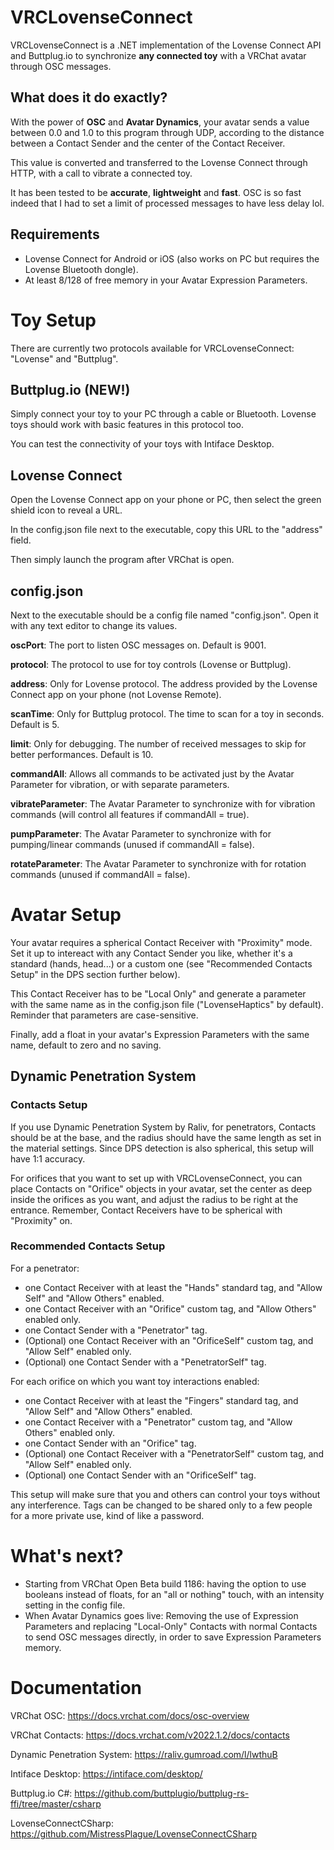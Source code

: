 # VRCLovenseConnect
VRCLovenseConnect is a .NET implementation of the Lovense Connect API and Buttplug.io to synchronize **any connected toy** with a VRChat avatar through OSC messages.

## What does it do exactly?
With the power of **OSC** and **Avatar Dynamics**, your avatar sends a value between 0.0 and 1.0 to this program through UDP, according to the distance between a Contact Sender and the center of the Contact Receiver.

This value is converted and transferred to the Lovense Connect through HTTP, with a call to vibrate a connected toy.

It has been tested to be **accurate**, **lightweight** and **fast**. OSC is so fast indeed that I had to set a limit of processed messages to have less delay lol.

## Requirements
- Lovense Connect for Android or iOS (also works on PC but requires the Lovense Bluetooth dongle).
- At least 8/128 of free memory in your Avatar Expression Parameters.

# Toy Setup
There are currently two protocols available for VRCLovenseConnect: "Lovense" and "Buttplug".

## Buttplug.io (NEW!)
Simply connect your toy to your PC through a cable or Bluetooth. Lovense toys should work with basic features in this protocol too.

You can test the connectivity of your toys with Intiface Desktop.

## Lovense Connect
Open the Lovense Connect app on your phone or PC, then select the green shield icon to reveal a URL.

In the config.json file next to the executable, copy this URL to the "address" field.

Then simply launch the program after VRChat is open.

## config.json
Next to the executable should be a config file named "config.json". Open it with any text editor to change its values.

**oscPort**: The port to listen OSC messages on. Default is 9001.

**protocol**: The protocol to use for toy controls (Lovense or Buttplug).

**address**: Only for Lovense protocol. The address provided by the Lovense Connect app on your phone (not Lovense Remote).

**scanTime**: Only for Buttplug protocol. The time to scan for a toy in seconds. Default is 5.

**limit**: Only for debugging. The number of received messages to skip for better performances. Default is 10.

**commandAll**: Allows all commands to be activated just by the Avatar Parameter for vibration, or with separate parameters.

**vibrateParameter**: The Avatar Parameter to synchronize with for vibration commands (will control all features if commandAll = true).

**pumpParameter**: The Avatar Parameter to synchronize with for pumping/linear commands (unused if commandAll = false).

**rotateParameter**: The Avatar Parameter to synchronize with for rotation commands (unused if commandAll = false).

# Avatar Setup
Your avatar requires a spherical Contact Receiver with "Proximity" mode. Set it up to intereact with any Contact Sender you like, whether it's a standard (hands, head...) or a custom one (see "Recommended Contacts Setup" in the DPS section further below).

This Contact Receiver has to be "Local Only" and generate a parameter with the same name as in the config.json file ("LovenseHaptics" by default). Reminder that parameters are case-sensitive.

Finally, add a float in your avatar's Expression Parameters with the same name, default to zero and no saving.

## Dynamic Penetration System
### Contacts Setup
If you use Dynamic Penetration System by Raliv, for penetrators, Contacts should be at the base, and the radius should have the same length as set in the material settings. Since DPS detection is also spherical, this setup will have 1:1 accuracy.

For orifices that you want to set up with VRCLovenseConnect, you can place Contacts on "Orifice" objects in your avatar, set the center as deep inside the orifices as you want, and adjust the radius to be right at the entrance. Remember, Contact Receivers have to be spherical with "Proximity" on.

### Recommended Contacts Setup
For a penetrator:
- one Contact Receiver with at least the "Hands" standard tag, and "Allow Self" and "Allow Others" enabled.
- one Contact Receiver with an "Orifice" custom tag, and "Allow Others" enabled only.
- one Contact Sender with a "Penetrator" tag.
- (Optional) one Contact Receiver with an "OrificeSelf" custom tag, and "Allow Self" enabled only.
- (Optional) one Contact Sender with a "PenetratorSelf" tag.

For each orifice on which you want toy interactions enabled:
- one Contact Receiver with at least the "Fingers" standard tag, and "Allow Self" and "Allow Others" enabled.
- one Contact Receiver with a "Penetrator" custom tag, and "Allow Others" enabled only.
- one Contact Sender with an "Orifice" tag.
- (Optional) one Contact Receiver with a "PenetratorSelf" custom tag, and "Allow Self" enabled only.
- (Optional) one Contact Sender with an "OrificeSelf" tag.

This setup will make sure that you and others can control your toys without any interference. Tags can be changed to be shared only to a few people for a more private use, kind of like a password.

# What's next?

- Starting from VRChat Open Beta build 1186: having the option to use booleans instead of floats, for an "all or nothing" touch, with an intensity setting in the config file.
- When Avatar Dynamics goes live: Removing the use of Expression Parameters and replacing "Local-Only" Contacts with normal Contacts to send OSC messages directly, in order to save Expression Parameters memory.

# Documentation
VRChat OSC: https://docs.vrchat.com/docs/osc-overview

VRChat Contacts: https://docs.vrchat.com/v2022.1.2/docs/contacts

Dynamic Penetration System: https://raliv.gumroad.com/l/lwthuB

Intiface Desktop: https://intiface.com/desktop/

Buttplug.io C#: https://github.com/buttplugio/buttplug-rs-ffi/tree/master/csharp

LovenseConnectCSharp: https://github.com/MistressPlague/LovenseConnectCSharp
